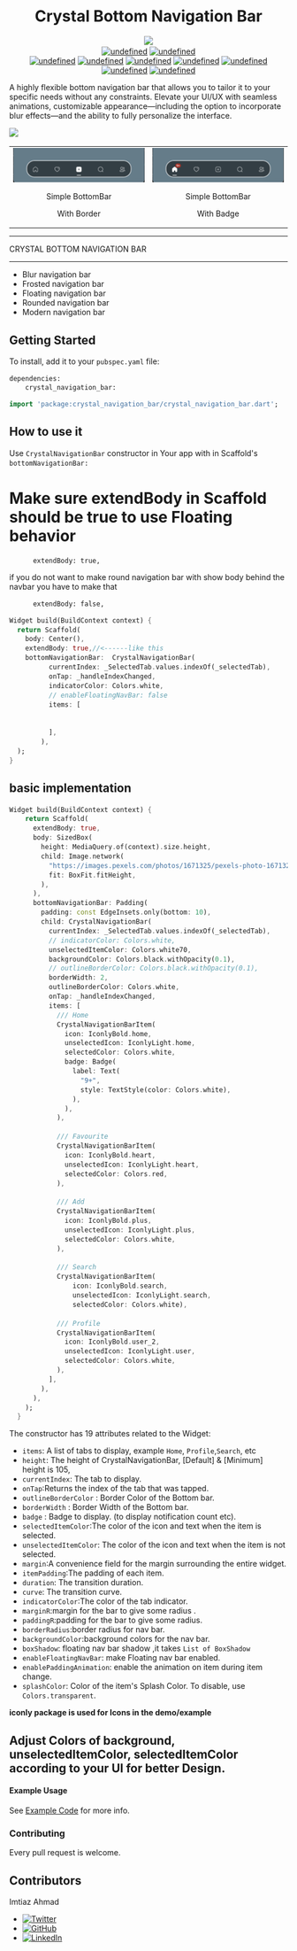  <h1 align="center">  Crystal Bottom Navigation Bar</h1>

 <p align="center">

 <img src="https://img.shields.io/badge/Maintained%3F-Yes-green?style=for-the-badge">
  <br>
  <a href="#" target="_blank"><img alt="undefined" src="https://badgen.net/pub/flutter-platform/crystal_navigation_bar"></a>
  <a href="#" target="_blank"><img alt="undefined" src="https://badgen.net/pub/sdk-version/crystal_navigation_bar"></a>
  <br>
  <a href="#" target="_blank"><img alt="undefined" src="https://badgen.net/pub/v/crystal_navigation_bar"></a>
  <a href="#" target="_blank"><img alt="undefined" src="https://badgen.net/pub/license/crystal_navigation_bar"></a>
  <a href="#" target="_blank"><img alt="undefined" src="https://badgen.net/pub/likes/crystal_navigation_bar"></a>
  <a href="#" target="_blank"><img alt="undefined" src="https://badgen.net/pub/points/crystal_navigation_bar"></a>
  <a href="#" target="_blank"><img alt="undefined" src="https://badgen.net/pub/popularity/crystal_navigation_bar"></a>
  <br>
  <a href="#"><img alt="undefined" src="https://img.shields.io/github/license/GitSquared/edex-ui.svg?style=popout"></a>
  <a href="#" target="_blank"><img alt="undefined" src="https://badgen.net//github/stars/immi420/crystal_navigation_bar"></a>


  <br>


</p>



A highly flexible bottom navigation bar that allows you to tailor it to your specific needs without any constraints. Elevate your UI/UX with seamless animations, customizable appearance—including the option to incorporate blur effects—and the ability to fully personalize the interface.

![](screenshots/example.gif)

<table>
  <tr>
    <td align="center">
        <img src="screenshots/screenshot1.png" alt="Screenshot 1" width="300"/>
         <p>Simple BottomBar</p>
        <p>With Border</p>
    </td>
    <td align="center">
      <img src="screenshots/screenshot_with_badge.png" alt="Screenshot 2" width="300"/>
      <p>Simple BottomBar</p>
        <p>With Badge</p>
    </td>
  </tr>
  <tr>

  </tr>
</table>


___

CRYSTAL BOTTOM NAVIGATION BAR
___ 
+ Blur navigation bar
+ Frosted navigation bar
+ Floating navigation bar
+ Rounded navigation bar
+ Modern navigation bar


## Getting Started

To install, add it to your `pubspec.yaml` file:

```
dependencies:
    crystal_navigation_bar:

```

```dart
import 'package:crystal_navigation_bar/crystal_navigation_bar.dart';
```

## How to use it

Use `CrystalNavigationBar` constructor in Your app with in Scaffold's `bottomNavigationBar:`

# Make sure extendBody in Scaffold should be true to use Floating behavior
          extendBody: true,
if you do not want to make round navigation bar with show body behind the navbar
you have to make that

          extendBody: false,

```dart
Widget build(BuildContext context) {
  return Scaffold(
    body: Center(),
    extendBody: true,//<------like this 
    bottomNavigationBar:  CrystalNavigationBar(
          currentIndex: _SelectedTab.values.indexOf(_selectedTab),
          onTap: _handleIndexChanged,
          indicatorColor: Colors.white,
          // enableFloatingNavBar: false
          items: [
            
            
          ],
        ),
  );
}
```

## basic implementation

```dart
Widget build(BuildContext context) {
    return Scaffold(
      extendBody: true,
      body: SizedBox(
        height: MediaQuery.of(context).size.height,
        child: Image.network(
          "https://images.pexels.com/photos/1671325/pexels-photo-1671325.jpeg?auto=compress&cs=tinysrgb&w=1260&h=750&dpr=2",
          fit: BoxFit.fitHeight,
        ),
      ),
      bottomNavigationBar: Padding(
        padding: const EdgeInsets.only(bottom: 10),
        child: CrystalNavigationBar(
          currentIndex: _SelectedTab.values.indexOf(_selectedTab),
          // indicatorColor: Colors.white,
          unselectedItemColor: Colors.white70,
          backgroundColor: Colors.black.withOpacity(0.1),
          // outlineBorderColor: Colors.black.withOpacity(0.1),
          borderWidth: 2,
          outlineBorderColor: Colors.white,
          onTap: _handleIndexChanged,
          items: [
            /// Home
            CrystalNavigationBarItem(
              icon: IconlyBold.home,
              unselectedIcon: IconlyLight.home,
              selectedColor: Colors.white,
              badge: Badge(
                label: Text(
                  "9+",
                  style: TextStyle(color: Colors.white),
                ),
              ),
            ),

            /// Favourite
            CrystalNavigationBarItem(
              icon: IconlyBold.heart,
              unselectedIcon: IconlyLight.heart,
              selectedColor: Colors.red,
            ),

            /// Add
            CrystalNavigationBarItem(
              icon: IconlyBold.plus,
              unselectedIcon: IconlyLight.plus,
              selectedColor: Colors.white,
            ),

            /// Search
            CrystalNavigationBarItem(
                icon: IconlyBold.search,
                unselectedIcon: IconlyLight.search,
                selectedColor: Colors.white),

            /// Profile
            CrystalNavigationBarItem(
              icon: IconlyBold.user_2,
              unselectedIcon: IconlyLight.user,
              selectedColor: Colors.white,
            ),
          ],
        ),
      ),
    );
  }

```

The constructor has 19 attributes related to the Widget:

- `items`: A list of tabs to display, example `Home`, `Profile`,`Search`, etc
- `height`: The height of CrystalNavigationBar, [Default] & [Minimum] height is 105,
- `currentIndex`: The tab to display.
- `onTap`:Returns the index of the tab that was tapped.
- `outlineBorderColor` : Border Color of the Bottom bar.
- `borderWidth` : Border Width of the Bottom bar.
- `badge` : Badge to display. (to display notification count etc).
- `selectedItemColor`:The color of the icon and text when the item is selected.
- `unselectedItemColor`: The color of the icon and text when the item is not selected.
- `margin`:A convenience field for the margin surrounding the entire widget.
- `itemPadding`:The padding of each item.
- `duration`: The transition duration.
- `curve`: The transition curve.
- `indicatorColor`:The color of the tab indicator.
- `marginR`:margin for the bar to give some radius .
- `paddingR`:padding for the bar to give some radius.
- `borderRadius`:border radius for nav bar.
- `backgroundColor`:background colors for the nav bar.
- `boxShadow`: floating nav bar shadow ,it takes `List of BoxShadow`
- `enableFloatingNavBar`: make Floating nav bar enabled.
- `enablePaddingAnimation`: enable the animation on item during item change.
- `splashColor`: Color of the item's Splash Color. To disable, use `Colors.transparent`.


**iconly package is used for Icons in the demo/example**
## Adjust Colors of background, unselectedItemColor, selectedItemColor according to your UI for better Design.

#### Example Usage

See [Example Code](example/lib/main.dart) for more info.

### Contributing
Every pull request is welcome.

## Contributors
Imtiaz Ahmad
- [![Twitter](https://img.shields.io/badge/Twitter-1DA1F2?style=for-the-badge&logo=twitter&logoColor=white)](https://twitter.com/its_immi)
- [![GitHub](https://img.shields.io/badge/GitHub-181717?style=for-the-badge&logo=github&logoColor=white)](https://github.com/immi420)
- [![LinkedIn](https://img.shields.io/badge/LinkedIn-0077B5?style=for-the-badge&logo=linkedin&logoColor=white)](https://www.linkedin.com/in/imtiazahmadofficial/)

   

